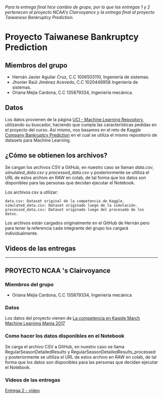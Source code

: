 *Para la entrega final hice cambio de grupo, por lo que las entregas 1 y 2 pertenecen al proyecto NCAA's Clairvoyance y la entrega final al proyecto Taiwanese Bankruptcy Prediction.* 

# Proyecto Taiwanese Bankruptcy Prediction

## Miembros del grupo

* Hernán Javier Aguilar Cruz, C.C 1006503110, Ingeniería de sistemas.
* Jhonier Raúl Jiménez Acevedo, C.C 1020446958 Ingeniería de sistemas.
* Oriana Mejía Cardona, C.C 135879334, Ingeniería mecánica.

## Datos 

Los datos provienen de la página [UCI - Machine Learning Repository](https://archive.ics.uci.edu/ml/datasets/Taiwanese+Bankruptcy+Prediction), utilizando su buscador, haciendo que cumpla las características pedidas en el proyecto del curso. Así mismo, nos basamos en el reto de Kaggle [Company Bankruptcy Prediction](https://www.kaggle.com/datasets/fedesoriano/company-bankruptcy-prediction) en el cual se utiliza el mismo repositorio de datasets para Machine Learning.

## ¿Cómo se obtienen los archivos?

Se cargan los archivos CSV a GitHub, en nuestro caso se llaman *data.csv*, *simulated_data.csv* y *processed_data.csv* y posteriormente se ultiliza el URL de estos archivo en RAW en colab, de tal forma que los datos son disponibles para las personas que decidan ejecutar el Notebook. 

Los archivos csv a utilizar:

    data.csv: Dataset original de la competencia de Kaggle.
    simulated_data.csv: Dataset originado luego de la simulación.
    processed_data.csv: Dataset originado luego del procesado de los datos.

Los archivos están cargados originalmente en el GitHub de Hernán pero para tener la referencia cada integrante del grupo los cargará individualmente.

## Videos de las entregas

-----------------------------------------------------------------------------------------------------------------------------------------------------------------------------
## PROYECTO NCAA 's Clairvoyance

### Miembros del grupo

* Oriana Mejía Cardona, C.C 135879334, Ingeniería mecánica

### Datos

Los datos del proyecto vienen de [La competencia en Kaggle March Machine Learning Mania 2017](https://www.kaggle.com/competitions/march-machine-learning-mania-2017/overview/description)

### Como hacer los datos disponibles en el Notebook 

Se carga el archivo CSV a GitHub, en nuestro caso se llama RegularSeasonDetailedResults y RegularSeasonDetailedResults_processed y posteriormente se ultiliza el URL de estos archivo en RAW en colab, de tal forma que los datos son disponibles para las personas que decidan ejecutar el Notebook.

### Videos de las entregas
[Entrega 2 - video](https://youtu.be/lsyDL5iwl1g)



